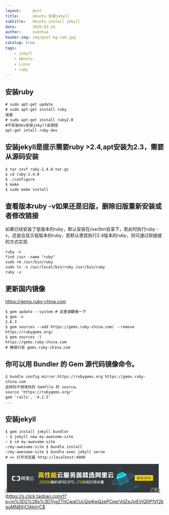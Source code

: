 ```yaml
---
layout:     post
title:      ubuntu 安装jekyll
subtitle:   Ubuntu install jekyll
date:       2020-03-24
author:     xuenhua
header-img: img/post-bg-rwd.jpg
catalog: true
tags:
    - jekyll
    - Ubuntu
    - Linux
    - ruby
---
```


## 安装ruby

```
# sudo apt-get update
# sudo apt-get install ruby
或者
# sudo apt-get install ruby2.0
#不安装dev安装jekyll会报错
apt-get intall ruby-dev

```
## 安装jekyll是提示需要ruby >2.4,apt安装为2.3，需要从源码安装
```
$ tar zxvf ruby-2.4.0.tar.gz
$ cd ruby-2.4.0
$ ./configure
$ make
$ sudo make install
```
## 查看版本ruby -v如果还是旧版，删除旧版重新安装或者修改链接
如果已经安装了低版本的ruby，默认安装在/usr/bin目录下，若此时执行ruby -v，还是会显示低版本的ruby，若默认使其执行2.4版本的ruby，则可通过软链接的方式实现

```
ruby -v
find /usr -name "ruby"
sudo rm /usr/bin/ruby
sudo ln -s /usr/local/bin/ruby /usr/bin/ruby
ruby -v
```

## 更新国内镜像
https://gems.ruby-china.com
```
$ gem update --system # 这里请翻墙一下
$ gem -v
2.6.3
$ gem sources --add https://gems.ruby-china.com/ --remove https://rubygems.org/
$ gem sources -l
https://gems.ruby-china.com
# 确保只有 gems.ruby-china.com
```

## 你可以用 Bundler 的 Gem 源代码镜像命令。

```
$ bundle config mirror.https://rubygems.org https://gems.ruby-china.com
这样你不用改你的 Gemfile 的 source。
source 'https://rubygems.org/'
gem 'rails', '4.2.5'
...
```

## 安装jekyll

```
$ gem install jekyll bundler
~ $ jekyll new my-awesome-site
~ $ cd my-awesome-site
~/my-awesome-site $ bundle install
~/my-awesome-site $ bundle exec jekyll serve
# => 打开浏览器 http://localhost:4000
```
[![](https://github.com/xuenhua/xuenhua/blob/master/img/ads/ali.jpg?raw=true)](https://s.click.taobao.com/t?e=m%3D2%26s%3D7ngZThCwaCUcQipKwQzePCperVdZeJviEViQ0P1Vf2kguMN8XjClAkIrrC$
